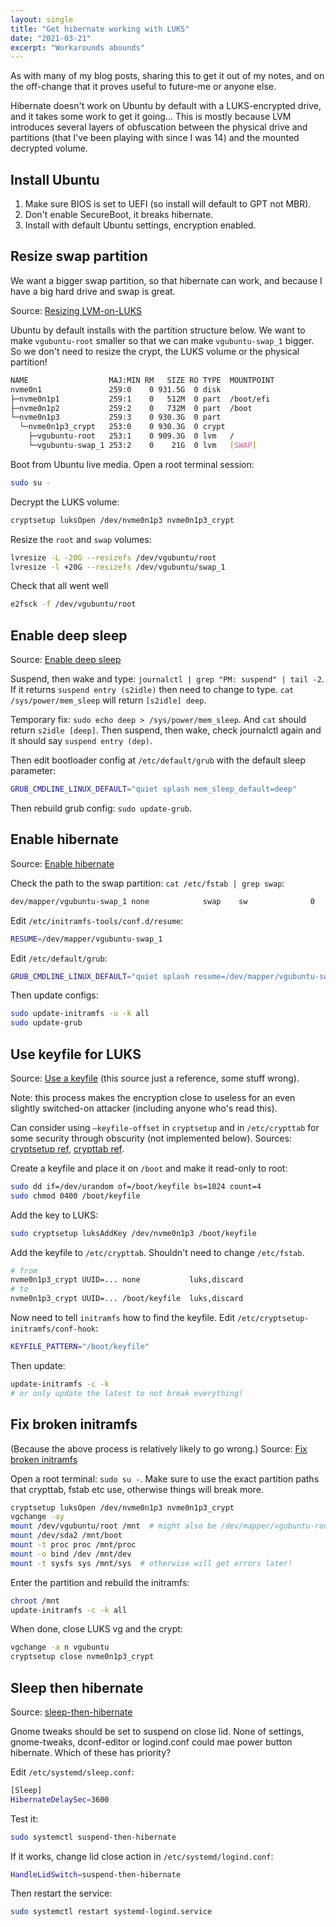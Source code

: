 ```yaml
---
layout: single
title: "Get hibernate working with LUKS"
date: "2021-03-21"
excerpt: "Workarounds abounds"
---
```


As with many of my blog posts, sharing this to get it out of my notes, and on the off-change that it proves useful to future-me or anyone else.

Hibernate doesn't work on Ubuntu by default with a LUKS-encrypted drive, and it takes some work to get it going...
This is mostly because LVM introduces several layers of obfuscation between the physical drive and partitions (that I've been playing with since I was 14) and the mounted decrypted volume.

## Install Ubuntu
1. Make sure BIOS is set to UEFI (so install will default to GPT not MBR).
2. Don't enable SecureBoot, it breaks hibernate.
3. Install with default Ubuntu settings, encryption enabled.

## Resize swap partition
We want a bigger swap partition, so that hibernate can work, and because I have a big hard drive and swap is great.

Source: [Resizing LVM-on-LUKS](https://wiki.archlinux.org/index.php/Resizing_LVM-on-LUKS)

Ubuntu by default installs with the partition structure below. We want to make `vgubuntu-root` smaller so that we can make `vgubuntu-swap_1` bigger. So we don't need to resize the crypt, the LUKS volume or the physical partition!
```bash
NAME                  MAJ:MIN RM   SIZE RO TYPE  MOUNTPOINT
nvme0n1               259:0    0 931.5G  0 disk
├─nvme0n1p1           259:1    0   512M  0 part  /boot/efi
├─nvme0n1p2           259:2    0   732M  0 part  /boot
└─nvme0n1p3           259:3    0 930.3G  0 part
  └─nvme0n1p3_crypt   253:0    0 930.3G  0 crypt
    ├─vgubuntu-root   253:1    0 909.3G  0 lvm   /
    └─vgubuntu-swap_1 253:2    0    21G  0 lvm   [SWAP]
```

Boot from Ubuntu live media. Open a root terminal session:
```bash
sudo su -
```

Decrypt the LUKS volume:
```bash
cryptsetup luksOpen /dev/nvme0n1p3 nvme0n1p3_crypt
```

Resize the `root` and `swap` volumes:
```bash
lvresize -L -20G --resizefs /dev/vgubuntu/root
lvresize -l +20G --resizefs /dev/vgubuntu/swap_1
```

Check that all went well
```bash
e2fsck -f /dev/vgubuntu/root
```

## Enable deep sleep
Source: [Enable deep sleep](https://askubuntu.com/questions/1029474/ubuntu-18-04-dell-xps13-9370-no-longer-suspends-on-lid-close)

Suspend, then wake and type: `journalctl | grep "PM: suspend" | tail -2`. If it returns `suspend entry (s2idle)` then need to change to type. `cat /sys/power/mem_sleep` will return `[s2idle] deep`.

Temporary fix: `sudo echo deep > /sys/power/mem_sleep`. And `cat` should return `s2idle [deep]`. Then suspend, then wake, check journalctl again and it should say `suspend entry (dep)`.

Then edit bootloader config at `/etc/default/grub` with the default sleep parameter:
```bash
GRUB_CMDLINE_LINUX_DEFAULT="quiet splash mem_sleep_default=deep"
```

Then rebuild grub config: `sudo update-grub`.

## Enable hibernate
Source: [Enable hibernate](https://gist.github.com/tjvr/f82004565139a5b13031af1ce5a50a02)

Check the path to the swap partition: `cat /etc/fstab | grep swap`:
```bash
dev/mapper/vgubuntu-swap_1 none            swap    sw              0       0
```

Edit `/etc/initramfs-tools/conf.d/resume`:
```bash
RESUME=/dev/mapper/vgubuntu-swap_1
```

Edit `/etc/default/grub`:
```bash
GRUB_CMDLINE_LINUX_DEFAULT="quiet splash resume=/dev/mapper/vgubuntu-swap_1"
```

Then update configs:
```bash
sudo update-initramfs -u -k all
sudo update-grub
```

## Use keyfile for LUKS
Source: [Use a keyfile](https://www.howtoforge.com/automatically-unlock-luks-encrypted-drives-with-a-keyfile) (this source just a reference, some stuff wrong).

Note: this process makes the encryption close to useless for an even slightly switched-on attacker (including anyone who's read this).

Can consider using `—keyfile-offset` in `cryptsetup` and in `/etc/crypttab` for some security through obscurity (not implemented below). Sources: [cryptsetup ref](https://wiki.archlinux.org/index.php/Dm-crypt/Device_encryption#Preparation), [crypttab ref](https://www.freedesktop.org/software/systemd/man/crypttab.html).

Create a keyfile and place it on `/boot` and make it read-only to root:
```bash
sudo dd if=/dev/urandom of=/boot/keyfile bs=1024 count=4
sudo chmod 0400 /boot/keyfile
```

Add the key to LUKS:
```bash
sudo cryptsetup luksAddKey /dev/nvme0n1p3 /boot/keyfile
```

Add the keyfile to `/etc/crypttab`. Shouldn't need to change `/etc/fstab`.
```bash
# from
nvme0n1p3_crypt UUID=... none           luks,discard
# to
nvme0n1p3_crypt UUID=... /boot/keyfile  luks,discard
```

Now need to tell `initramfs` how to find the keyfile. Edit `/etc/cryptsetup-initramfs/conf-hook`:
```bash
KEYFILE_PATTERN="/boot/keyfile"
```

Then update:
```bash
update-initramfs -c -k
# or only update the latest to not break everything!
```

## Fix broken initramfs
(Because the above process is relatively likely to go wrong.)
Source: [Fix broken initramfs](https://feeding.cloud.geek.nz/posts/recovering-from-unbootable-ubuntu-encrypted-lvm-root-partition/)

Open a root terminal: `sudo su -`. Make sure to use the exact partition paths that crypttab, fstab etc use, otherwise things will break more.
```bash
cryptsetup luksOpen /dev/nvme0n1p3 nvme0n1p3_crypt
vgchange -ay
mount /dev/vgubuntu/root /mnt  # might also be /dev/mapper/vgubuntu-root
mount /dev/sda2 /mnt/boot
mount -t proc proc /mnt/proc
mount -o bind /dev /mnt/dev
mount -t sysfs sys /mnt/sys  # otherwise will get errors later!
```

Enter the partition and rebuild the initramfs:
```bash
chroot /mnt
update-initramfs -c -k all
```

When done, close LUKS vg and the crypt:
```bash
vgchange -a n vgubuntu
cryptsetup close nvme0n1p3_crypt
```

## Sleep then hibernate
Source: [sleep-then-hibernate](https://askubuntu.com/questions/12383/how-to-go-automatically-from-suspend-into-hibernate)

Gnome tweaks should be set to suspend on close lid. None of settings, gnome-tweaks, dconf-editor or logind.conf could mae power button hibernate. Which of these has priority?

Edit `/etc/systemd/sleep.conf`:
```bash
[Sleep]
HibernateDelaySec=3600
```

Test it:
```bash
sudo systemctl suspend-then-hibernate
```

If it works, change lid close action in `/etc/systemd/logind.conf`:
```bash
HandleLidSwitch=suspend-then-hibernate
```

Then restart the service:
```bash
sudo systemctl restart systemd-logind.service
```
